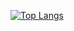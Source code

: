 [![Top Langs](https://github-readme-stats.vercel.app/api/top-langs/?username=tillchen&layout=compact&hide=html&langs_count=5)](https://github.com/anuraghazra/github-readme-stats)

